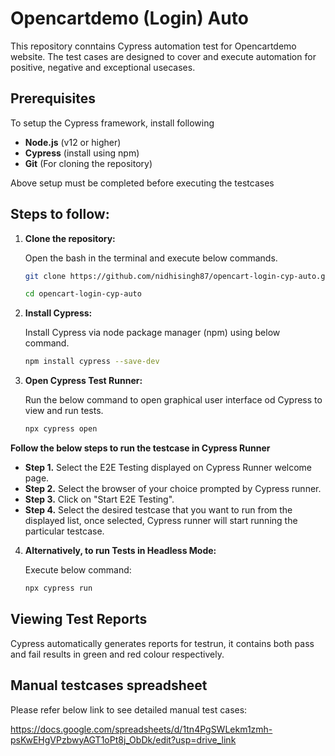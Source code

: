 # Opencartdemo (Login) Auto

This repository conntains Cypress automation test for Opencartdemo website. The test cases are designed to cover and execute automation for positive, negative and exceptional usecases.

## Prerequisites

To setup the Cypress framework, install following 

- **Node.js** (v12 or higher)
- **Cypress** (install using npm)
- **Git** (For cloning the repository)

Above setup must be completed before executing the testcases

## Steps to follow:

1. **Clone the repository:**

   Open the bash in the terminal and execute below commands.

   ```bash
   git clone https://github.com/nidhisingh87/opencart-login-cyp-auto.git
   ```

   ```bash
   cd opencart-login-cyp-auto
   ```

2. **Install Cypress:**

   Install Cypress via node package manager (npm) using below command.

   ```bash
   npm install cypress --save-dev
   ```


3. **Open Cypress Test Runner:**

   Run the below command to open graphical user interface od Cypress to view and run tests.

   ```bash
   npx cypress open
   ```

**Follow the below steps to run the testcase in Cypress Runner**
 
- **Step 1.** Select the E2E Testing displayed on Cypress Runner welcome page.
- **Step 2.** Select the browser of your choice prompted by Cypress runner.
- **Step 3.** Click on "Start E2E Testing".
- **Step 4.** Select the desired testcase that you want to run from the displayed list, once selected, Cypress runner will start running the particular testcase.


4. **Alternatively, to run Tests in Headless Mode:**

   Execute below command:

   ```bash
   npx cypress run
   ```

## Viewing Test Reports

Cypress automatically generates reports for testrun, it contains both pass and fail results in green and red colour respectively.


## Manual testcases spreadsheet
Please refer below link to see detailed manual test cases:

https://docs.google.com/spreadsheets/d/1tn4PgSWLekm1zmh-psKwEHgVPzbwyAGT1oPt8j_ObDk/edit?usp=drive_link